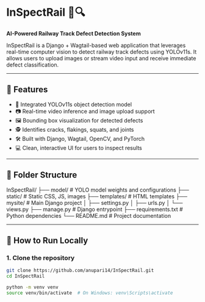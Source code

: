# InSpectRail 🚆🔍

**AI-Powered Railway Track Defect Detection System**

InSpectRail is a Django + Wagtail-based web application that leverages real-time computer vision to detect railway track defects using YOLOv11s. It allows users to upload images or stream video input and receive immediate defect classification.

---

## 🚀 Features

- 🧠 Integrated YOLOv11s object detection model
- 📷 Real-time video inference and image upload support
- 🖼️ Bounding box visualization for detected defects
- 🕵️ Identifies cracks, flakings, squats, and joints
- 🛠️ Built with Django, Wagtail, OpenCV, and PyTorch
- 💻 Clean, interactive UI for users to inspect results

---

## 📂 Folder Structure

InSpectRail/
├── model/ # YOLO model weights and configurations
├── static/ # Static CSS, JS, images
├── templates/ # HTML templates
├── mysite/ # Main Django project
│ ├── settings.py
│ ├── urls.py
│ └── views.py
├── manage.py # Django entrypoint
├── requirements.txt # Python dependencies
└── README.md # Project documentation


---

## 🧪 How to Run Locally

### 1. Clone the repository

```bash
git clone https://github.com/anupari14/InSpectRail.git
cd InSpectRail

python -m venv venv
source venv/bin/activate  # On Windows: venv\Scripts\activate

